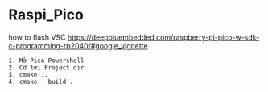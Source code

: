 # Raspi_Pico
how to flash
VSC https://deepbluembedded.com/raspberry-pi-pico-w-sdk-c-programming-rp2040/#google_vignette
```
1. Mở Pico Powershell
2. Cd tới Project dir
3. cmake ..
4. cmake --build .
```